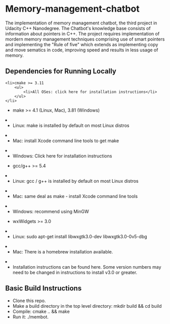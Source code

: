 # Memory-management-chatbot

<p>The implementation of memory management chatbot, the third project in Udacity C++ Nanodegree. The Chatbot's knowledge base consists of information about pointers in C++. The project requires implementation of mordern memory management techniques comprising use of smart pointers and implementing the "Rule of five" which extends as implementing copy and move sematics in code, improving speed and results in less usage of memory.</p>

<h2>Dependencies for Running Locally</h2>



    <li>cmake >= 3.11
        <ul>
            <li>All OSes: click here for installation instructions</li>
        </ul>
    </li>
<ul><li>make >= 4.1 (Linux, Mac), 3.81 (Windows)</li></ul>
    <li>
        <ul>
            <li>Linux: make is installed by default on most Linux distros</li>
        </ul>
    </li>
    <li>
        <ul>
            <li>Mac: install Xcode command line tools to get make</li>
        </ul>
    </li>
    <li>
        <ul>
            <li>Windows: Click here for installation instructions</li>
        </ul>
    </li>
<ul><li>gcc/g++ >= 5.4</li></ul>
    <li>
        <ul>
            <li>Linux: gcc / g++ is installed by default on most Linux distros</li>
        </ul>
    </li>
    <li>
        <ul>
            <li>Mac: same deal as make - install Xcode command line tools</li>
        </ul>
    </li>
    <li>
        <ul>
            <li>Windows: recommend using MinGW</li>
        </ul>
    </li>
<ul><li>wxWidgets >= 3.0</li></ul>
    <li>
        <ul>
            <li>Linux: sudo apt-get install libwxgtk3.0-dev libwxgtk3.0-0v5-dbg</li>
        </ul>
    </li>
    <li>
        <ul>
            <li>Mac: There is a homebrew installation available.</li>
        </ul>
    </li>
    <li>
        <ul>
            <li>Installation instructions can be found here. Some version numbers may need to be changed in instructions to install v3.0 or greater.</li>
        </ul>
    </li>


<h2>Basic Build Instructions</h2>
<ul>
    <li>Clone this repo.</li>
    <li>Make a build directory in the top level directory: mkdir build && cd build</li>
    <li>Compile: cmake .. && make</li>
    <li>Run it: ./membot.</li>
</ul>

